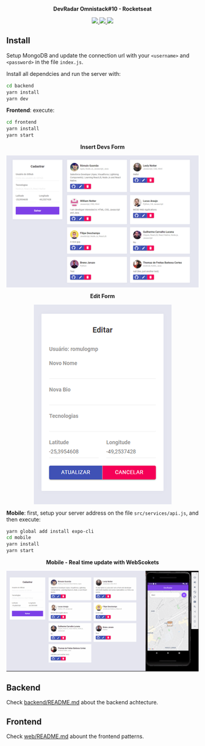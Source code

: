 <p align="center"><strong>DevRadar Omnistack#10 - Rocketseat </strong></p>
<p align="center">
  <a aria-label="Versão do Node" href="https://github.com/nodejs/node/blob/master/doc/changelogs/CHANGELOG_V12.md#12.14.1">
    <img src="https://img.shields.io/badge/node.js@lts-12.14.1-informational?logo=Node.JS"></img>
  </a>
  <a aria-label="Versão do React" href="https://github.com/facebook/react/blob/master/CHANGELOG.md#16120-november-14-2019">
    <img src="https://img.shields.io/badge/react-16.12.0-informational?logo=react"></img>
  </a>
  <a aria-label="Versão do Expo" href="https://www.npmjs.com/package/expo-cli/v/3.11.5">
    <img src="https://img.shields.io/badge/expo--CLI-3.11.5-informational?logo=expo"></img>
  </a>
</p>

## Install
Setup MongoDB and update the connection url with your `<username>` and `<password>` in the file `index.js`.  

Install all dependcies and run the server with:
```bash
cd backend
yarn install
yarn dev
```
**Frontend**: execute:
```bash
cd frontend
yarn install
yarn start
```
<p align="center"><strong>Insert Devs Form</strong></p>
<img align="center" src="./static/insertPage.PNG"></img>
<br/>
<p align="center"><strong>Edit Form</strong></p>
<p align="center"><img align="center" src="./static/editForm.PNG"></img></p>

**Mobile**: first, setup your server address on the file `src/services/api.js`, and then execute:
```bash
yarn global add install expo-cli
cd mobile
yarn install
yarn start
```
<p align="center"><strong>Mobile - Real time update with WebScokets</strong></p>
<img align="center" src="./static/mobile.gif"></img>

## Backend
Check [backend/README.md](./backend) about the backend achtecture.

## Frontend
Check [web/README.md](./web) abount the frontend patterns.